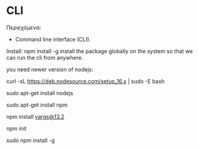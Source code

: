# CLI 

Περιεχόμενα:

- Command line interface (CLI).

Install: npm install -g 
install the package globally on the system so that we can run the cli from anywhere.

you need newer version of nodejs:

curl -sL https://deb.nodesource.com/setup_16.x | sudo -E bash 

sudo apt-get install nodejs

sudo apt-get install npm

npm install yargs@13.2

npm init

sudo npm install -g
